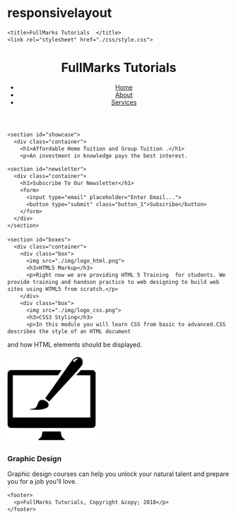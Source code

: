# responsivelayout

<!DOCTYPE html>
<html>
  <head>
    <meta charset="utf-8">
    <meta name="viewport" content="width=device-width">
   
	  
    <title>FullMarks Tutorials  </title>
    <link rel="stylesheet" href="./css/style.css">
  </head>
  <body>
    <header>
      <div class="container">
        <div id="branding">
          <h1><span class="highlight">FullMarks</span> Tutorials</h1>
        </div>
        <nav>
          <ul>
            <li class="current"><a href="home1.html">Home</a></li>
            <li><a href="2about.html">About</a></li>
            <li><a href="3services.html">Services</a></li>
          </ul>
        </nav>
      </div>
    </header>

    <section id="showcase">
      <div class="container">
        <h1>Affordable Home Tuition and Group Tuition .</h1>
        <p>An investment in knowledge pays the best interest.
 </p>
      </div>
    </section>

    <section id="newsletter">
      <div class="container">
        <h1>Subscribe To Our Newsletter</h1>
        <form>
          <input type="email" placeholder="Enter Email...">
          <button type="submit" class="button_1">Subscribe</button>
        </form>
      </div>
    </section>

    <section id="boxes">
      <div class="container">
        <div class="box">
          <img src="./img/logo_html.png">
          <h3>HTML5 Markup</h3>
          <p>Right now we are providing HTML 5 Training  for students. We provide training and handson practice to web designing to build web sites using HTML5 from scratch.</p>
        </div>
        <div class="box">
          <img src="./img/logo_css.png">
          <h3>CSS3 Styling</h3>
          <p>In this module you will learn CSS from basic to advanced.CSS describes the style of an HTML document

and how HTML elements should be displayed.

</p>
        </div>
        <div class="box">
          <img src="./img/logo_brush.png">
          <h3>Graphic Design</h3>
          <p>Graphic design courses can help you unlock your natural talent and prepare you for a job you'll love. </p>
        </div>
      </div>
    </section>

    <footer>
      <p>FullMarks Tutorials, Copyright &copy; 2018</p>
    </footer>
  </body>
</html>
